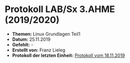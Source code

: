 # Protokoll LAB/Sx 3.AHME (2019/2020)

* **Themen:** Linux Grundlagen Teil1
* **Datum:** 25.11.2019
* **Gefehlt:** -
* **Erstellt von:** Franz Lieleg
* **Protokoll der letzten Einheit:** [Protokoll vom 18.11.2019](https://github.com/HTLMechatronics/m17-3ahme-la1-sx/blob/liefrm17/SxLab%20Protokolle/1.Lab_Protokoll_18.11.2019_liefrm17.md)
